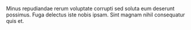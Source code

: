 Minus repudiandae rerum voluptate corrupti sed soluta eum deserunt possimus. Fuga delectus iste nobis ipsam. Sint magnam nihil consequatur quis et.